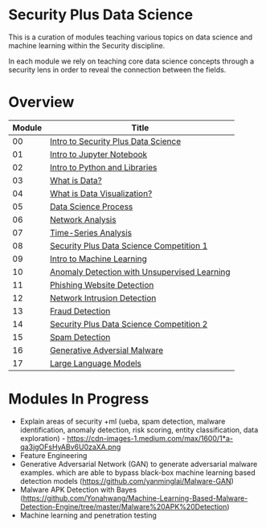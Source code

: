 # Security Plus Data Science

This is a curation of modules teaching various topics on data science and machine learning within the Security discipline.

In each module we rely on teaching core data science concepts through a security lens in order to reveal the connection between the fields.

# Overview

| Module | Title |
|---|---|
| 00 | [Intro to Security Plus Data Science](https://github.com/inp2/Security-Plus-Data-Science/blob/master/Module_00/Module_00_Introduction.ipynb) | 
| 01 | [Intro to Jupyter Notebook](https://github.com/inp2/Security-Plus-Data-Science/blob/master/Module_01/01_Module_Intro_Jupyter_Notebooks.ipynb) |
| 02 | [Intro to Python and Libraries](https://github.com/inp2/Security-Plus-Data-Science/tree/master/Module_02) |
| 03 | [What is Data?](https://github.com/inp2/Security-Plus-Data-Science/blob/master/Module_03/Module_03_Data.ipynb) |
| 04 | [What is Data Visualization?](https://github.com/inp2/Security-Plus-Data-Science/blob/master/Module_04/Module_04_Data_Viz.ipynb) |
| 05 | [Data Science Process](https://github.com/inp2/Security-Plus-Data-Science/blob/master/Module_05/Module_05_explore.ipynb) |
| 06 | [Network Analysis](https://github.com/inp2/Security-Plus-Data-Science/tree/master/Module_06) |
| 07 | [Time-Series Analysis](https://github.com/inp2/Security-Plus-Data-Science/blob/master/Module_07/Module_07_time.ipynb) |
| 08 | [Security Plus Data Science Competition 1](https://github.com/inp2/Security-Plus-Data-Science/blob/master/Module_08/Competition_01.ipynb) |
| 09 | [Intro to Machine Learning](https://github.com/inp2/Security-Plus-Data-Science/blob/master/Module_09/Module_09.ipynb) |
| 10 | [Anomaly Detection with Unsupervised Learning](https://github.com/inp2/Security-Plus-Data-Science/blob/master/Module_10/Module_10_01.ipynb) |
| 11 | [Phishing Website Detection](https://github.com/inp2/Security-Plus-Data-Science/tree/master/Module_11) |
| 12 | [Network Intrusion Detection](https://github.com/inp2/Security-Plus-Data-Science/tree/master/Module_12) |
| 13 | [Fraud Detection](https://github.com/inp2/Security-Plus-Data-Science/tree/master/Module_13) |
| 14 | [Security Plus Data Science Competition 2](https://github.com/inp2/Security-Plus-Data-Science/blob/master/Module_14/Competition_02.ipynb) |
| 15 | [Spam Detection](https://github.com/inp2/Security-Plus-Data-Science/tree/master/Module_15) | 
| 16 | [Generative Adversial Malware](https://github.com/inp2/Security-Plus-Data-Science/tree/Module_16)
| 17 | [Large Language Models](https://github.com/inp2/Security-Plus-Data-Science/tree/Module_17) |

# Modules In Progress
* Explain areas of security +ml (ueba, spam detection, malware identification, anomaly detection, risk scoring, entity classification, data exploration) - https://cdn-images-1.medium.com/max/1600/1*a-qa3jgOFsHyABv6U0zaXA.png
* Feature Engineering
* Generative Adversarial Network (GAN) to generate adversarial malware examples. which are able to bypass black-box machine learning based detection models (https://github.com/yanminglai/Malware-GAN)
* Malware APK Detection with Bayes (https://github.com/Yonahwang/Machine-Learning-Based-Malware-Detection-Engine/tree/master/Malware%20APK%20Detection)
* Machine learning and penetration testing
